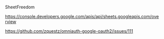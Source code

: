 SheetFreedom

https://console.developers.google.com/apis/api/sheets.googleapis.com/overview

https://github.com/zquestz/omniauth-google-oauth2/issues/111

